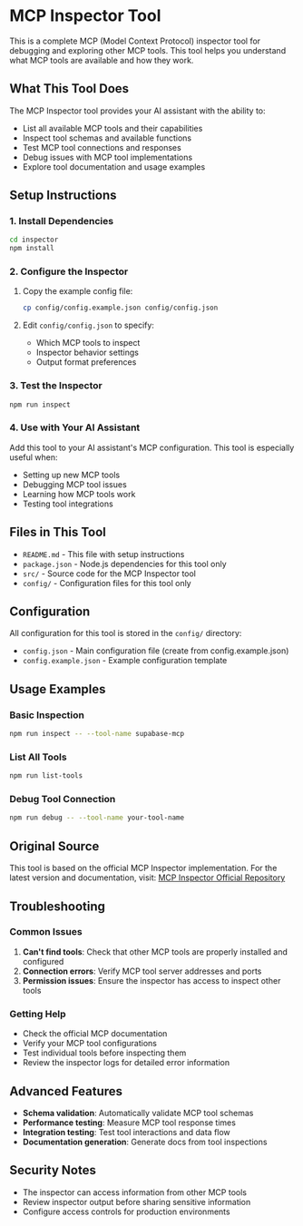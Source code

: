 # MCP Inspector Tool

This is a complete MCP (Model Context Protocol) inspector tool for debugging and exploring other MCP tools. This tool helps you understand what MCP tools are available and how they work.

## What This Tool Does

The MCP Inspector tool provides your AI assistant with the ability to:
- List all available MCP tools and their capabilities
- Inspect tool schemas and available functions
- Test MCP tool connections and responses
- Debug issues with MCP tool implementations
- Explore tool documentation and usage examples

## Setup Instructions

### 1. Install Dependencies
```bash
cd inspector
npm install
```

### 2. Configure the Inspector
1. Copy the example config file:
   ```bash
   cp config/config.example.json config/config.json
   ```

2. Edit `config/config.json` to specify:
   - Which MCP tools to inspect
   - Inspector behavior settings
   - Output format preferences

### 3. Test the Inspector
```bash
npm run inspect
```

### 4. Use with Your AI Assistant
Add this tool to your AI assistant's MCP configuration. This tool is especially useful when:
- Setting up new MCP tools
- Debugging MCP tool issues
- Learning how MCP tools work
- Testing tool integrations

## Files in This Tool

- `README.md` - This file with setup instructions
- `package.json` - Node.js dependencies for this tool only
- `src/` - Source code for the MCP Inspector tool
- `config/` - Configuration files for this tool only

## Configuration

All configuration for this tool is stored in the `config/` directory:
- `config.json` - Main configuration file (create from config.example.json)
- `config.example.json` - Example configuration template

## Usage Examples

### Basic Inspection
```bash
npm run inspect -- --tool-name supabase-mcp
```

### List All Tools
```bash
npm run list-tools
```

### Debug Tool Connection
```bash
npm run debug -- --tool-name your-tool-name
```

## Original Source

This tool is based on the official MCP Inspector implementation. For the latest version and documentation, visit:
[MCP Inspector Official Repository](https://github.com/modelcontextprotocol/inspector)

## Troubleshooting

### Common Issues

1. **Can't find tools**: Check that other MCP tools are properly installed and configured
2. **Connection errors**: Verify MCP tool server addresses and ports
3. **Permission issues**: Ensure the inspector has access to inspect other tools

### Getting Help

- Check the official MCP documentation
- Verify your MCP tool configurations
- Test individual tools before inspecting them
- Review the inspector logs for detailed error information

## Advanced Features

- **Schema validation**: Automatically validate MCP tool schemas
- **Performance testing**: Measure MCP tool response times
- **Integration testing**: Test tool interactions and data flow
- **Documentation generation**: Generate docs from tool inspections

## Security Notes

- The inspector can access information from other MCP tools
- Review inspector output before sharing sensitive information
- Configure access controls for production environments
